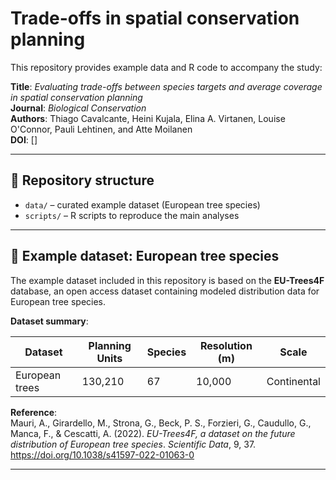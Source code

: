 # Trade-offs in spatial conservation planning

This repository provides example data and R code to accompany the study:

**Title**: *Evaluating trade-offs between species targets and average coverage in spatial conservation planning*  
**Journal**: *Biological Conservation*  
**Authors**: Thiago Cavalcante, Heini Kujala, Elina A. Virtanen, Louise O'Connor, Pauli Lehtinen, and Atte Moilanen  
**DOI**: []

---

## 📂 Repository structure

- `data/` – curated example dataset (European tree species)
- `scripts/` – R scripts to reproduce the main analyses

---

## 🌲 Example dataset: European tree species

The example dataset included in this repository is based on the **EU-Trees4F** database, an open access dataset containing modeled distribution data for European tree species.

**Dataset summary**:

| Dataset         | Planning Units | Species | Resolution (m) | Scale        |
|-----------------|----------------|---------|----------------|--------------|
| European trees  | 130,210        | 67      | 10,000         | Continental  |

**Reference**:  
Mauri, A., Girardello, M., Strona, G., Beck, P. S., Forzieri, G., Caudullo, G., Manca, F., & Cescatti, A. (2022). *EU-Trees4F, a dataset on the future distribution of European tree species*. *Scientific Data*, 9, 37. https://doi.org/10.1038/s41597-022-01063-0

---

